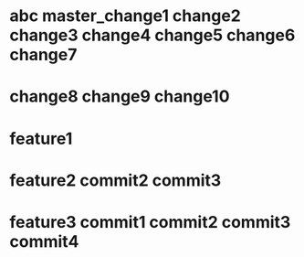 # abc  master_change1  change2 change3  change4 change5 change6 change7
# change8 change9 change10

# feature1

# feature2  commit2 commit3

# feature3  commit1 commit2 commit3 commit4